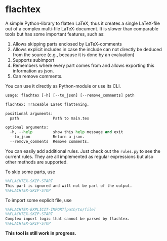 # flachtex

A simple Python-library to flatten LaTeX, thus it creates a single LaTeX-file out of a 
complex multi-file LaTeX-document. It is slower than comparable tools but has some
important features, such as:
1. Allows skipping parts enclosed by LaTeX-comments
2. Allows explicit includes in case the include can not directly be deduced from the source (e.g., because it is done by an evaluation)
3. Supports subimport
4. Remembers where every part comes from and allows exporting this information as json.
5. Can remove comments.

You can use it directly as Python-module or use its CLI.

```python
usage: flachtex [-h] [--to_json] [--remove_comments] path

flachtex: Traceable LaTeX flattening.

positional arguments:
  path               Path to main.tex

optional arguments:
  -h, --help         show this help message and exit
  --to_json          Return a json.
  --remove_comments  Remove comments.
```

You can easily add additional rules. Just check out the `rules.py` to see the current
rules. They are all implemented as regular expressions but also other methods are
supported.

To skip some parts, use
```latex
%%FLACHTEX-SKIP-START
This part is ignored and will not be part of the output.
%%FLACHTEX-SKIP-STOP
```

To import some explicit file, use
```latex
%%FLACHTEX-EXPLICIT-IMPORT[path/to/file]
%%FLACHTEX-SKIP-START
Complex import logic that cannot be parsed by flachtex.
%%FLACHTEX-SKIP-STOP
```

**This tool is still work in progress.**